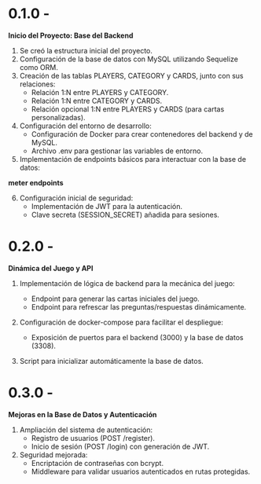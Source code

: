# 0.1.0 -
**Inicio del Proyecto: Base del Backend**
1. Se creó la estructura inicial del proyecto.
2. Configuración de la base de datos con MySQL utilizando Sequelize como ORM.
3. Creación de las tablas PLAYERS, CATEGORY y CARDS, junto con sus relaciones:
    -  Relación 1:N entre PLAYERS y CATEGORY.
    -  Relación 1:N entre CATEGORY y CARDS.
    -  Relación opcional 1:N entre PLAYERS y CARDS (para cartas personalizadas).
4. Configuración del entorno de desarrollo:
    -  Configuración de Docker para crear contenedores del backend y de MySQL.
    -  Archivo .env para gestionar las variables de entorno.
5. Implementación de endpoints básicos para interactuar con la base de datos:



**meter endpoints**



6. Configuración inicial de seguridad:
    -  Implementación de JWT para la autenticación.
    -  Clave secreta (SESSION_SECRET) añadida para sesiones.
# 0.2.0 - 
**Dinámica del Juego y API**

1. Implementación de lógica de backend para la mecánica del juego:
    -  Endpoint para generar las cartas iniciales del juego.
    -  Endpoint para refrescar las preguntas/respuestas dinámicamente.

2.  Configuración de docker-compose para facilitar el despliegue:
    -  Exposición de puertos para el backend (3000) y la base de datos (3308).
3.  Script para inicializar automáticamente la base de datos.

# 0.3.0 - 
**Mejoras en la Base de Datos y Autenticación**

1. Ampliación del sistema de autenticación:
    -  Registro de usuarios (POST /register).
    -  Inicio de sesión (POST /login) con generación de JWT.
2. Seguridad mejorada:
    -  Encriptación de contraseñas con bcrypt.
    -  Middleware para validar usuarios autenticados en rutas protegidas.


